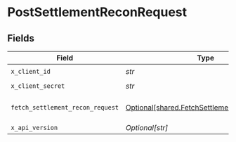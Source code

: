 # PostSettlementReconRequest


## Fields

| Field                                                                                                                                                                                                                                                                                         | Type                                                                                                                                                                                                                                                                                          | Required                                                                                                                                                                                                                                                                                      | Description                                                                                                                                                                                                                                                                                   | Example                                                                                                                                                                                                                                                                                       |
| --------------------------------------------------------------------------------------------------------------------------------------------------------------------------------------------------------------------------------------------------------------------------------------------- | --------------------------------------------------------------------------------------------------------------------------------------------------------------------------------------------------------------------------------------------------------------------------------------------- | --------------------------------------------------------------------------------------------------------------------------------------------------------------------------------------------------------------------------------------------------------------------------------------------- | --------------------------------------------------------------------------------------------------------------------------------------------------------------------------------------------------------------------------------------------------------------------------------------------- | --------------------------------------------------------------------------------------------------------------------------------------------------------------------------------------------------------------------------------------------------------------------------------------------- |
| `x_client_id`                                                                                                                                                                                                                                                                                 | *str*                                                                                                                                                                                                                                                                                         | :heavy_check_mark:                                                                                                                                                                                                                                                                            | N/A                                                                                                                                                                                                                                                                                           |                                                                                                                                                                                                                                                                                               |
| `x_client_secret`                                                                                                                                                                                                                                                                             | *str*                                                                                                                                                                                                                                                                                         | :heavy_check_mark:                                                                                                                                                                                                                                                                            | N/A                                                                                                                                                                                                                                                                                           |                                                                                                                                                                                                                                                                                               |
| `fetch_settlement_recon_request`                                                                                                                                                                                                                                                              | [Optional[shared.FetchSettlementReconRequest]](../../models/shared/fetchsettlementreconrequest.md)                                                                                                                                                                                            | :heavy_minus_sign:                                                                                                                                                                                                                                                                            | N/A                                                                                                                                                                                                                                                                                           | {"pagination":{"limit":10,"cursor":"eyJzZWFyY2hBZnRlciI6eyJsaXN0IjpbMTg4NjcxNDVdLCJlbXB0eSI6ZmFsc2V9LCJyZWNvbkFQSVR5cGUiOiJMRURHRVIifQ=="},"filters":{"cf_settlement_ids":[4234233],"settlement_utrs":["utr1","utr2"],"start_date":"2022-07-20T00:00:00Z","end_date":"2022-07-21T23:59:59Z"}} |
| `x_api_version`                                                                                                                                                                                                                                                                               | *Optional[str]*                                                                                                                                                                                                                                                                               | :heavy_minus_sign:                                                                                                                                                                                                                                                                            | N/A                                                                                                                                                                                                                                                                                           |                                                                                                                                                                                                                                                                                               |